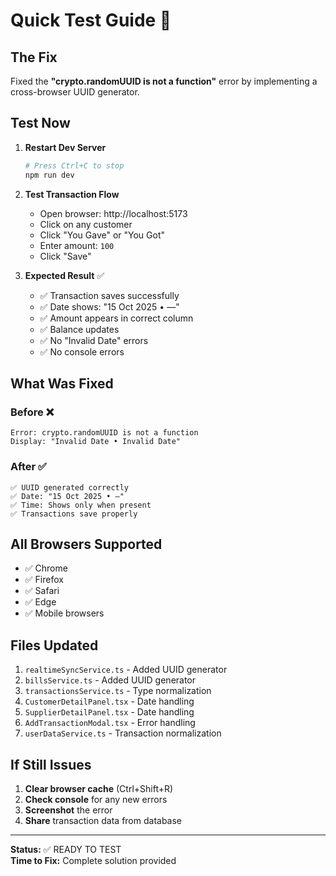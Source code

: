 # Quick Test Guide 🚀

## The Fix
Fixed the **"crypto.randomUUID is not a function"** error by implementing a cross-browser UUID generator.

## Test Now

1. **Restart Dev Server**
   ```bash
   # Press Ctrl+C to stop
   npm run dev
   ```

2. **Test Transaction Flow**
   - Open browser: http://localhost:5173
   - Click on any customer
   - Click "You Gave" or "You Got"
   - Enter amount: `100`
   - Click "Save"

3. **Expected Result** ✅
   - ✅ Transaction saves successfully
   - ✅ Date shows: "15 Oct 2025 • —"
   - ✅ Amount appears in correct column
   - ✅ Balance updates
   - ✅ No "Invalid Date" errors
   - ✅ No console errors

## What Was Fixed

### Before ❌
```
Error: crypto.randomUUID is not a function
Display: "Invalid Date • Invalid Date"
```

### After ✅
```
✅ UUID generated correctly
✅ Date: "15 Oct 2025 • —"
✅ Time: Shows only when present
✅ Transactions save properly
```

## All Browsers Supported
- ✅ Chrome
- ✅ Firefox  
- ✅ Safari
- ✅ Edge
- ✅ Mobile browsers

## Files Updated
1. `realtimeSyncService.ts` - Added UUID generator
2. `billsService.ts` - Added UUID generator  
3. `transactionsService.ts` - Type normalization
4. `CustomerDetailPanel.tsx` - Date handling
5. `SupplierDetailPanel.tsx` - Date handling
6. `AddTransactionModal.tsx` - Error handling
7. `userDataService.ts` - Transaction normalization

## If Still Issues

1. **Clear browser cache** (Ctrl+Shift+R)
2. **Check console** for any new errors
3. **Screenshot** the error
4. **Share** transaction data from database

---
**Status:** ✅ READY TO TEST  
**Time to Fix:** Complete solution provided
